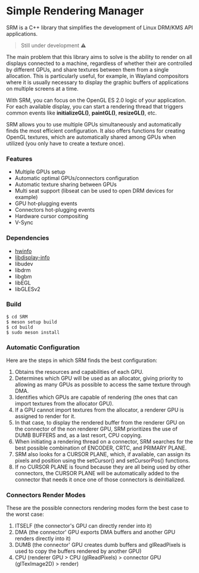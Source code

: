 # Simple Rendering Manager

SRM is a C++ library that simplifies the development of Linux DRM/KMS API applications.

> Still under development ⚠️

The main problem that this library aims to solve is the ability to render on all displays connected to a machine, regardless of whether their are controlled by different GPUs, and share textures between them from a single allocation. This is particularly useful, for example, in Wayland compositors where it is usually necessary to display the graphic buffers of applications on multiple screens at a time.

With SRM, you can focus on the OpenGL ES 2.0 logic of your application. For each available display, you can start a rendering thread that triggers common events like **initializeGL()**, **paintGL()**, **resizeGL()**, etc.

SRM allows you to use multiple GPUs simultaneously and automatically finds the most efficient configuration. It also offers functions for creating OpenGL textures, which are automatically shared among GPUs when utilized (you only have to create a texture once).

### Features

* Multiple GPUs setup
* Automatic optimal GPUs/connectors configuration
* Automatic texture sharing between GPUs
* Multi seat support (libseat can be used to open DRM devices for example)
* GPU hot-plugging events
* Connectors hot-plugging events
* Hardware cursor compositing
* V-Sync

### Dependencies

* [hwinfo](https://github.com/vcrhonek/hwdata)
* [libdisplay-info](https://gitlab.freedesktop.org/emersion/libdisplay-info)
* libudev
* libdrm
* libgbm
* libEGL
* libGLESv2

### Build

```
$ cd SRM
$ meson setup build
$ cd build
$ sudo meson install
```

### Automatic Configuration

Here are the steps in which SRM finds the best configuration:

1. Obtains the resources and capabilities of each GPU.
2. Determines which GPU will be used as an allocator, giving priority to allowing as many GPUs as possible to access the same texture through DMA.
3. Identifies which GPUs are capable of rendering (the ones that can import textures from the allocator GPU).
4. If a GPU cannot import textures from the allocator, a renderer GPU is assigned to render for it.
5. In that case, to display the rendered buffer from the renderer GPU on the connector of the non renderer GPU, SRM prioritizes the use of DUMB BUFFERS and, as a last resort, CPU copying.
6. When initiating a rendering thread on a connector, SRM searches for the best possible combination of ENCODER, CRTC, and PRIMARY PLANE.
7. SRM also looks for a CURSOR PLANE, which, if available, can assign its pixels and position using the setCursor() and setCursorPos() functions.
8. If no CURSOR PLANE is found because they are all being used by other connectors, the CURSOR PLANE will be automatically added to the connector that needs it once one of those connectors is deinitialized.

### Connectors Render Modes

These are the possible connectors rendering modes form the best case to the worst case:

1. ITSELF (the connector's GPU can directly render into it)
2. DMA (the connector' GPU exports DMA buffers and another GPU renders directly into it)
3. DUMB (the connector' GPU creates dumb buffers and glReadPixels is used to copy the buffers rendered by another GPU)
4. CPU (renderer GPU > CPU (glReadPixels) > connector GPU (glTexImage2D) > render)
